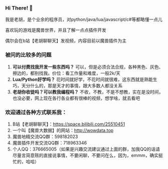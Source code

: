 ### Hi There! 👋

我是老胡，是个业余的程序员，对python/java/lua/javascript/c#等都略懂一点儿

喜欢玩的游戏是魔兽世界，并且了解一点点插件开发

偶尔会在b站【老胡聊聊天】发视频，内容目前以魔兽插件为主


### 被问的比较多的问题
1. **可以付费找我开发一些东西吗？** 可以，但是必须合法合规，各种黑色、灰色、擦边的，都别找我。价位：看工作量和难度，一般2k/天
2. **Lua/Python好学吗？** 花时间就好学，不花时间就很难，这东西就是熟能生巧，天分什么的，那是天才的事情，跟大多数人都没关系
3. **老胡你收徒吗？可以教我编程吗？** 不收，不教，不是不想教，实在是没时间，也没必要，网上现在各行各业都有很棒的视频，想学啥，就去看吧


### 欢迎通过各种方式联系我：
1. B站【老胡聊聊天】：https://space.bilibili.com/25510451
2. 一个叫【魔兽大数据】的网站：http://wowdata.top
3. 魔兽地精交流QQ群：598182023
4. 魔兽插件开发交流QQ群：718963346
5. 个人QQ：376665005（如果是兴趣交流建议通过上面的群，加我QQ的话请尽量言简意赅的直接说事情，不要闲聊，不要问在么，因为，emmm，确实挺忙的，哈哈）




<!--
**ybhuxiao/ybhuxiao** is a ✨ _special_ ✨ repository because its `README.md` (this file) appears on your GitHub profile.

Here are some ideas to get you started:

- 🔭 I’m currently working on ...
- 🌱 I’m currently learning ...
- 👯 I’m looking to collaborate on ...
- 🤔 I’m looking for help with ...
- 💬 Ask me about ...
- 📫 How to reach me: ...
- 😄 Pronouns: ...
- ⚡ Fun fact: ...
-->
